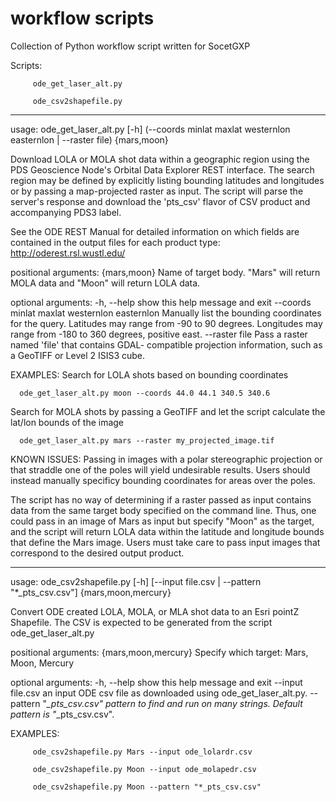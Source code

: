 # workflow scripts
Collection of Python workflow script written for SocetGXP

Scripts:
  
         ode_get_laser_alt.py
  
         ode_csv2shapefile.py



--------------------------------------------------------------------------------
usage: ode_get_laser_alt.py [-h]
                            (--coords minlat maxlat westernlon easternlon | --raster file)
                            {mars,moon}

Download LOLA or MOLA shot data within a geographic region using the PDS Geoscience Node's Orbital Data Explorer REST interface. 
The search region may be defined by explicitly listing bounding latitudes and longitudes or by passing a map-projected raster as input.
The script will parse the server's response and download the 'pts_csv' flavor of CSV product and accompanying PDS3 label.

See the ODE REST Manual for detailed information on which fields are contained in the output files for each product type:
http://oderest.rsl.wustl.edu/

positional arguments:
  {mars,moon}           Name of target body. "Mars" will return MOLA data and
                        "Moon" will return LOLA data.

optional arguments:
  -h, --help            show this help message and exit
  --coords minlat maxlat westernlon easternlon
                        Manually list the bounding coordinates for the query.
                        Latitudes may range from -90 to 90 degrees. Longitudes
                        may range from -180 to 360 degrees, positive east.
  --raster file         Pass a raster named 'file' that contains GDAL-
                        compatible projection information, such as a GeoTIFF
                        or Level 2 ISIS3 cube.

EXAMPLES:
  Search for LOLA shots based on bounding coordinates
      
      ode_get_laser_alt.py moon --coords 44.0 44.1 340.5 340.6 

  Search for MOLA shots by passing a GeoTIFF and let the script calculate the lat/lon bounds of the image
      
      ode_get_laser_alt.py mars --raster my_projected_image.tif

KNOWN ISSUES:
Passing in images with a polar stereographic projection or that straddle one of the poles will yield undesirable results. 
Users should instead manually specificy bounding coordinates for areas over the poles.

The script has no way of determining if a raster passed as input contains data from the same target body 
specified on the command line. Thus, one could pass in an image of Mars as input but specify "Moon" as the target, 
and the script will return LOLA data within the latitude and longitude bounds that define the Mars image. 
Users must take care to pass input images that correspond to the desired output product.







--------------------------------------------------------------------------------

usage: ode_csv2shapefile.py [-h]
                            [--input file.csv | --pattern "*_pts_csv.csv"]
                            {mars,moon,mercury}

Convert ODE created LOLA, MOLA, or MLA shot data to an Esri pointZ Shapefile.
The CSV is expected to be generated from the script ode_get_laser_alt.py

positional arguments:
  {mars,moon,mercury}   Specify which target: Mars, Moon, Mercury

optional arguments:
  -h, --help            show this help message and exit
  --input file.csv      an input ODE csv file as downloaded using
                        ode_get_laser_alt.py.
  --pattern "*_pts_csv.csv"
                        pattern to find and run on many strings. Default
                        pattern is "*_pts_csv.csv".

EXAMPLES:

         ode_csv2shapefile.py Mars --input ode_lolardr.csv 

         ode_csv2shapefile.py Moon --input ode_molapedr.csv
         
         ode_csv2shapefile.py Moon --pattern "*_pts_csv.csv"
